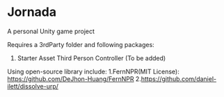 # Jornada
A personal Unity game project

Requires a 3rdParty folder and following packages:
1. Starter Asset Third Person Controller
(To be added)

Using open-source library include:
1.FernNPR(MIT License):
https://github.com/DeJhon-Huang/FernNPR
2.https://github.com/daniel-ilett/dissolve-urp/
